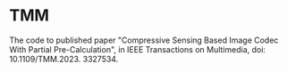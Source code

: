 # TMM
The code to published paper "Compressive Sensing Based Image Codec With Partial Pre-Calculation", in IEEE Transactions on Multimedia, doi: 10.1109/TMM.2023. 3327534.
